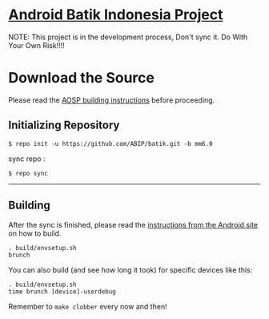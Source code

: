 [Android Batik Indonesia Project](https://github.com/ABIP)
====================================

NOTE:
This project is in the development process, Don't sync it.
Do With Your Own Risk!!!!

Download the Source
===================

Please read the [AOSP building instructions](http://source.android.com/source/index.html) before proceeding.

Initializing Repository
-----------------------

    $ repo init -u https://github.com/ABIP/batik.git -b mm6.0

sync repo :

    $ repo sync

***

Building
--------

After the sync is finished, please read the [instructions from the Android site](http://s.android.com/source/building.html) on how to build.

    . build/envsetup.sh
    brunch


You can also build (and see how long it took) for specific devices like this:

    . build/envsetup.sh
    time brunch [device]-userdebug

Remember to `make clobber` every now and then!



